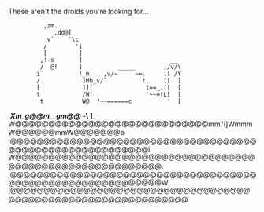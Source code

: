 These aren't the droids you're looking for...


              ,zm.
                 ,dd@[
               v`    '\c
              /        'i
              [         ]
             ,!-s       ]                         __
             /  @!      ]          _____        ,/v/\
            i`          !_m.   ,v/~     ~=.     [[ /Y
            /            ]Mb_v/`          !.    [[  ]
            [            ]][               t==_.[[  [
            t            /W!               '~~=(L[  [
             t           W@  '~~======c          '  [
   ,__________Xm_g@@m__gm@@___       -_\            ]_______
   W@@@@@@@@@@@@@@@@@@@@@@@@@@@@@mm.'i]WmmmW@@@@@@mmW@@@@@@@b
  i@@@@@@@@@@@@@@@@@@@@@@@@@@@@@@@@@@@@@@@@@@@@@@@@@@@@@@@@@@i
  W@@@@@@@@@@@@@@@@@@@@@@@@@@@@@@@@@@@@@@@@@@@@@@@@@@@@@@@@@@@.
 i@@@@@@@@@@@@@@@@@@@@@@@@@@@@@@@@@@@@@@@@@@@@@@@@@@@@@@@@@@@@W
!@@@@@@@@@@@@@@@@@@@@@@@@@@@@@@@@@@@@@@@@@@@@@@@@@@@@@@@@@@@@@@@

